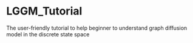 # LGGM_Tutorial
The user-friendly tutorial to help beginner to understand graph diffusion model in the discrete state space 
